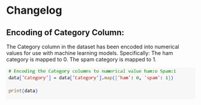 # Changelog


## Encoding of Category Column:
The Category column in the dataset has been encoded into numerical values for use with machine learning models. Specifically:
The ham category is mapped to 0.
The spam category is mapped to 1.

![image alt](https://github.com/Omorusi/Support_Vector_Machines/blob/main/Screenshot%202025-03-03%20233213.png?raw=true)
